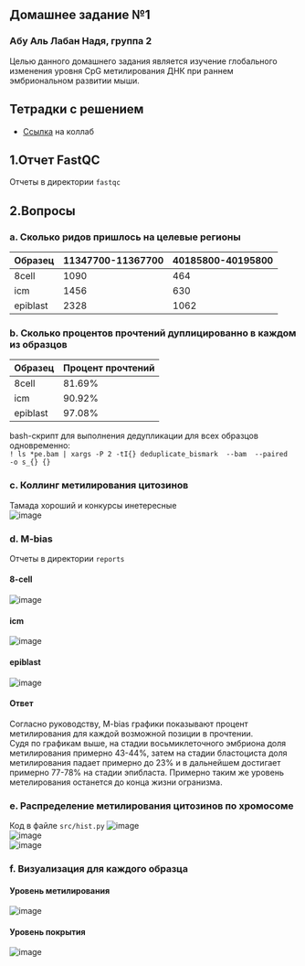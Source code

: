 ## Домашнее задание №1
### Абу Аль Лабан Надя, группа 2

Целью данного домашнего задания является изучение глобального изменения уровня CpG метилирования ДНК при раннем эмбриональном развитии мыши.

Тетрадки с решением
---
- [Ссылка](https://colab.research.google.com/drive/1j0H1Ti6ePoXuRn-Y-gp6Im0XDrugUWYG?usp=sharing) на коллаб

1.Отчет FastQC
---
Отчеты в директории `fastqc`

2.Вопросы
---
### a. Сколько ридов пришлось на целевые регионы
| Образец  | 11347700-11367700 | 40185800-40195800 |
|----------|-------------------|-------------------|
| 8cell    | 1090              | 464               |
| icm      | 1456              | 630               |
| epiblast | 2328              | 1062              |

### b. Сколько процентов прочтений дуплицированно в каждом из образцов
| Образец  | Процент прочтений |
|----------|-------------------|
| 8cell    | 81.69%            |
| icm      | 90.92%            |
| epiblast | 97.08%            |

bash-скрипт для выполнения дедупликации для всех образцов одновременно:  
`! ls *pe.bam | xargs -P 2 -tI{} deduplicate_bismark  --bam  --paired  -o s_{} {}`

### c. Коллинг метилирования цитозинов
Тамада хороший и конкурсы инетересные  
![image](https://user-images.githubusercontent.com/23341597/154609427-6209574a-55fc-421d-ac3d-38996952d828.png)

### d. M-bias
Отчеты в директории `reports`
#### 8-cell  
![image](https://user-images.githubusercontent.com/23341597/154606573-5191ca05-8f12-43fc-996e-bef24ad8ee51.png)

#### icm  
![image](https://user-images.githubusercontent.com/23341597/154606684-c38fa2ef-d266-49f1-86b4-83443c44726a.png)  

#### epiblast  
![image](https://user-images.githubusercontent.com/23341597/154606635-4fd00e6e-ee68-47bd-9630-f1a041c1a4dc.png)  

#### Ответ
Согласно руководству, M-bias графики показывают процент метилирования для каждой возможной позиции в прочтении.  
Судя по графикам выше, на стадии восьмиклеточного эмбриона доля метилирования примерно 43-44%, затем на стадии бластоциста доля метилирования падает примерно до 23% и в дальнейшем достигает примерно 77-78% на стадии эпибласта. Примерно таким же уровень метелирования останется до конца жизни огранизма.

### e. Распределение метилирования цитозинов по хромосоме
Код в файле `src/hist.py`
![image](https://user-images.githubusercontent.com/23341597/154611277-42461777-4774-4bca-8ddc-3dba10ba7bf5.png)  
![image](https://user-images.githubusercontent.com/23341597/154611348-766b289f-0d7f-4656-a0bf-577e94922acc.png)  
![image](https://user-images.githubusercontent.com/23341597/154611425-5a7c8bf4-98da-45c8-8019-7be21b6831cf.png)  

 ### f. Визуализация для каждого образца
 #### Уровень метилирования
 ![image](https://user-images.githubusercontent.com/23341597/154614372-6c8c7462-4bdf-43b2-a5fe-05f5550769ab.png)

 #### Уровень покрытия
 ![image](https://user-images.githubusercontent.com/23341597/154614350-8985e8ab-b992-4de1-a0a6-eecc6694b771.png)
